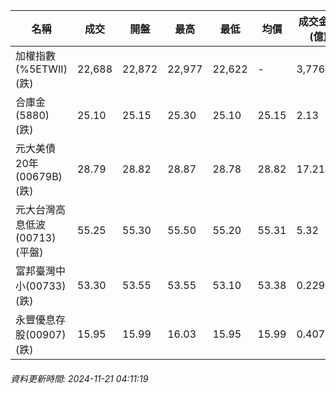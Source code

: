| 名稱 | 成交 | 開盤 | 最高 | 最低 | 均價 | 成交金額(億) | 昨收 | 漲跌幅 | 漲跌 | 總量 | 昨量 | 振幅 |
| -------- | -------- | -------- | -------- |-------- | -------- | -------- |-------- |-------- |-------- | -------- | -------- |-------- |
|加權指數(%5ETWII) (跌)|22,688|22,872|22,977|22,622|-|3,776.34|22,848|0.70%|160.44|7,257,712|0|1.55%|
|合庫金(5880) (跌)|25.10|25.15|25.30|25.10|25.15|2.13|25.45|1.38%|0.35|8,489|9,823|0.79%|
|元大美債20年(00679B) (跌)|28.79|28.82|28.87|28.78|28.82|17.21|28.80|0.03%|0.01|59,693|32,515|0.31%|
|元大台灣高息低波(00713) (平盤)|55.25|55.30|55.50|55.20|55.31|5.32|55.25|0.00%|0.00|9,623|15,175|0.54%|
|富邦臺灣中小(00733) (跌)|53.30|53.55|53.55|53.10|53.38|0.229|53.40|0.19%|0.10|429|1,066|0.84%|
|永豐優息存股(00907) (跌)|15.95|15.99|16.03|15.95|15.99|0.407|15.96|0.06%|0.01|2,543|2,699|0.50%|
###### 資料更新時間: 2024-11-21 04:11:19
